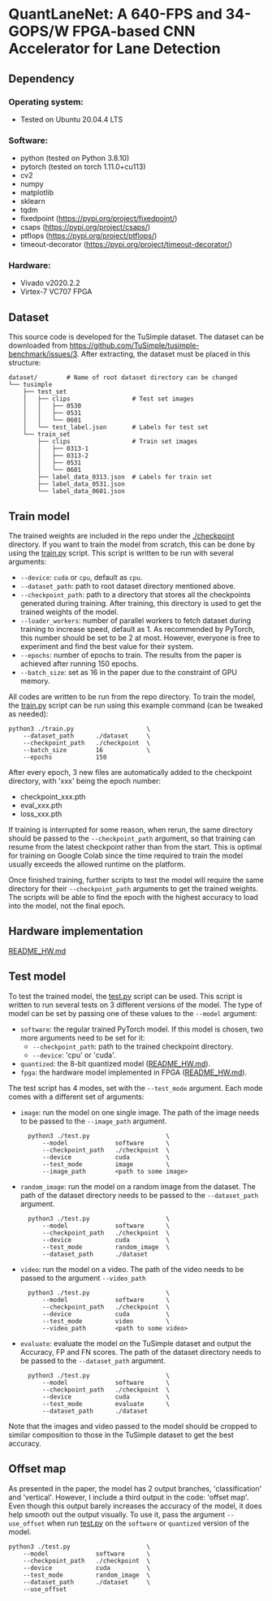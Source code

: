 # QuantLaneNet: A 640-FPS and 34-GOPS/W FPGA-based CNN Accelerator for Lane Detection

## Dependency

### Operating system:
- Tested on Ubuntu 20.04.4 LTS

### Software:
- python (tested on Python 3.8.10)
- pytorch (tested on torch 1.11.0+cu113)
- cv2
- numpy
- matplotlib
- sklearn
- tqdm
- fixedpoint (https://pypi.org/project/fixedpoint/)
- csaps (https://pypi.org/project/csaps/)
- ptflops (https://pypi.org/project/ptflops/)
- timeout-decorator (https://pypi.org/project/timeout-decorator/)

### Hardware:
- Vivado v2020.2.2
- Virtex-7 VC707 FPGA

## Dataset
This source code is developed for the TuSimple dataset. The dataset can be downloaded from https://github.com/TuSimple/tusimple-benchmark/issues/3. After extracting, the dataset must be placed in this structure:

    dataset/        # Name of root dataset directory can be changed
    └── tusimple
        ├── test_set
        │   ├── clips                 # Test set images
        │   │   ├── 0530
        │   │   ├── 0531
        │   │   └── 0601
        │   └── test_label.json       # Labels for test set
        └── train_set
            ├── clips                 # Train set images
            │   ├── 0313-1
            │   ├── 0313-2
            │   ├── 0531
            │   └── 0601
            ├── label_data_0313.json  # Labels for train set
            ├── label_data_0531.json
            └── label_data_0601.json

## Train model
The trained weights are included in the repo under the [./checkpoint](./checkpoint) directory. If you want to train the model from scratch, this can be done by using the [train.py](./train.py) script. This script is written to be run with several arguments:
- <code>--device</code>: <code>cuda</code> or <code>cpu</code>, default as <code>cpu</code>.
- <code>--dataset_path</code>: path to root dataset directory mentioned above.
- <code>--checkpoint_path</code>: path to a directory that stores all the checkpoints generated during training. After training, this directory is used to get the trained weights of the model.
- <code>--loader_workers</code>: number of parallel workers to fetch dataset during training to increase speed, default as 1. As recommended by PyTorch, this number should be set to be 2 at most. However, everyone is free to experiment and find the best value for their system.
- <code>--epochs</code>: number of epochs to train. The results from the paper is achieved after running 150 epochs.
- <code>--batch_size</code>: set as 16 in the paper due to the constraint of GPU memory.

All codes are written to be run from the repo directory. To train the model, the [train.py](./train.py) script can be run using this example command (can be tweaked as needed):

    python3 ./train.py                    \
        --dataset_path      ./dataset     \
        --checkpoint_path   ./checkpoint  \
        --batch_size        16            \
        --epochs            150

After every epoch, 3 new files are automatically added to the checkpoint directory, with 'xxx' being the epoch number:
- checkpoint_xxx.pth
- eval_xxx.pth
- loss_xxx.pth

If training is interrupted for some reason, when rerun, the same directory should be passed to the <code>--checkpoint_path</code> argument, so that training can resume from the latest checkpoint rather than from the start. This is optimal for training on Google Colab since the time required to train the model usually exceeds the allowed runtime on the platform.

Once finished training, further scripts to test the model will require the same directory for their <code>--checkpoint_path</code> arguments to get the trained weights. The scripts will be able to find the epoch with the highest accuracy to load into the model, not the final epoch.

## Hardware implementation
[README_HW.md](./README_HW.md)

## Test model
To test the trained model, the [test.py](./test.py) script can be used. This script is written to run several tests on 3 different versions of the model. The type of model can be set by passing one of these values to the <code>--model</code> argument:
- <code>software</code>: the regular trained PyTorch model. If this model is chosen, two more arguments need to be set for it:
    - <code>--checkpoint_path</code>: path to the trained checkpoint directory.
    - <code>--device</code>: 'cpu' or 'cuda'.
- <code>quantized</code>: the 8-bit quantized model ([README_HW.md](./README_HW.md)).
- <code>fpga</code>: the hardware model implemented in FPGA ([README_HW.md](./README_HW.md)).

The test script has 4 modes, set with the <code>--test_mode</code> argument. Each mode comes with a different set of arguments:
- <code>image</code>: run the model on one single image. The path of the image needs to be passed to the <code>--image_path</code> argument.

        python3 ./test.py                     \
            --model             software      \
            --checkpoint_path   ./checkpoint  \
            --device            cuda          \
            --test_mode         image         \
            --image_path        <path to some image>

- <code>random_image</code>: run the model on a random image from the dataset. The path of the dataset directory needs to be passed to the <code>--dataset_path</code> argument.

        python3 ./test.py                     \
            --model             software      \
            --checkpoint_path   ./checkpoint  \
            --device            cuda          \
            --test_mode         random_image  \
            --dataset_path      ./dataset

- <code>video</code>: run the model on a video. The path of the video needs to be passed to the argument <code>--video_path</code>

        python3 ./test.py                     \
            --model             software      \
            --checkpoint_path   ./checkpoint  \
            --device            cuda          \
            --test_mode         video         \
            --video_path        <path to some video>

- <code>evaluate</code>: evaluate the model on the TuSimple dataset and output the Accuracy, FP and FN scores. The path of the dataset directory needs to be passed to the <code>--dataset_path</code> argument.

        python3 ./test.py                     \
            --model             software      \
            --checkpoint_path   ./checkpoint  \
            --device            cuda          \
            --test_mode         evaluate      \
            --dataset_path      ./dataset

Note that the images and video passed to the model should be cropped to similar composition to those in the TuSimple dataset to get the best accuracy.

## Offset map

As presented in the paper, the model has 2 output branches, 'classification' and 'vertical'. However, I include a third output in the code: 'offset map'. Even though this output barely increases the accuracy of the model, it does help smooth out the output visually. To use it, pass the argument <code>--use_offset</code> when run [test.py](./test.py) on the <code>software</code> or <code>quantized</code> version of the model.

    python3 ./test.py                     \
        --model             software      \
        --checkpoint_path   ./checkpoint  \
        --device            cuda          \
        --test_mode         random_image  \
        --dataset_path      ./dataset     \
        --use_offset
